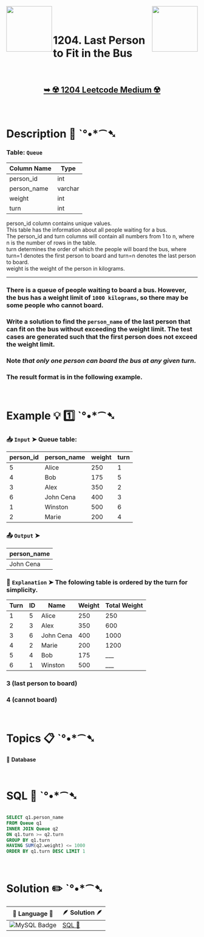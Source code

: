
[<img align="left" src ="https://github.com/user-attachments/assets/c5e05cce-05ba-4f7d-8cea-67dc1112ab98" width = "120px" />](https://github.com/Prakhar-002/LEETCODE/tree/main/%F0%9F%93%9A%20Study%20%F0%9F%8E%A7%20Plan%20%F0%9F%91%A8%F0%9F%8F%BB%E2%80%8D%F0%9F%92%BB/%F0%9F%93%A6%20SQL%2050%20-%20%F0%9F%8C%BD%20Crack%20SQL%20Interview/%F0%9F%94%AC%20Examine%20Thoroughly%20%F0%9F%A7%AC/05%20Advanced%20Select%20and%20Joins/Day%20%E2%9E%BA%2034%20%F0%9F%8C%BD1164.%20Product%20Price%20at%20a%20Given%20Date)
[<img align="right" src ="https://github.com/user-attachments/assets/6614aa7c-a424-4349-b963-2111d9e9aa0d" width = "120px" />](https://github.com/Prakhar-002/LEETCODE/tree/main/%F0%9F%93%9A%20Study%20%F0%9F%8E%A7%20Plan%20%F0%9F%91%A8%F0%9F%8F%BB%E2%80%8D%F0%9F%92%BB/%F0%9F%93%A6%20SQL%2050%20-%20%F0%9F%8C%BD%20Crack%20SQL%20Interview/%F0%9F%94%AC%20Examine%20Thoroughly%20%F0%9F%A7%AC/05%20Advanced%20Select%20and%20Joins/Day%20%E2%9E%BA%2036%20%F0%9F%8C%BD1907.%20Count%20Salary%20Categories)

</br>
</br>

# 1204. Last Person to Fit in the Bus

</br>

<h2 align="center"> 

<a href="https://leetcode.com/problems/last-person-to-fit-in-the-bus/?envType=study-plan-v2&envId=top-sql-50"><strong>➥ ☢️ 1204 Leetcode Medium ☢️ </strong></a>
</h2>

</br>

# Description 📜 ˋ°•*⁀➷

### Table: `Queue`

| Column Name | Type    |
|-------------|---------|
| person_id   | int     |
| person_name | varchar |
| weight      | int     |
| turn        | int     |

person_id column contains unique values.</br>
This table has the information about all people waiting for a bus.</br>
The person_id and turn columns will contain all numbers from 1 to n, where n is the number of rows in the table.</br>
turn determines the order of which the people will board the bus, where turn=1 denotes the first person to board and turn=n denotes the last person to board.</br>
weight is the weight of the person in kilograms.

---

### There is a queue of people waiting to board a bus. However, the bus has a weight limit of `1000 kilograms`, so there may be some people who cannot board.

### Write a solution to find the `person_name` of the last person that can fit on the bus without exceeding the weight limit. The test cases are generated such that the first person does not exceed the weight limit.

### Note *that only one person can board the bus at any given turn*.

### The result format is in the following example.

</br>

# Example 💡 1️⃣ ˋ°•*⁀➷

  ### 📥 `Input`  ➤ Queue table:

| person_id | person_name | weight | turn |
| --------- | ----------- | ------ | ---- |
| 5         | Alice       | 250    | 1    |
| 4         | Bob         | 175    | 5    |
| 3         | Alex        | 350    | 2    |
| 6         | John Cena   | 400    | 3    |
| 1         | Winston     | 500    | 6    |
| 2         | Marie       | 200    | 4    |

  ### 📤 `Output`  ➤

| person_name |
| ----------- |
| John Cena   |

  ### 🔦 `Explanation`  ➤  The folowing table is ordered by the turn for simplicity.


| Turn | ID | Name      | Weight | Total Weight |
|------|----|-----------|--------|--------------|
| 1    | 5  | Alice     | 250    | 250          |
| 2    | 3  | Alex      | 350    | 600          |
| 3    | 6  | John Cena | 400    | 1000         | 
| 4    | 2  | Marie     | 200    | 1200         |
| 5    | 4  | Bob       | 175    | ___          |
| 6    | 1  | Winston   | 500    | ___          |

### 3 (last person to board)

### 4  (cannot board)

</br>

# Topics 📋 ˋ°•*⁀➷

🔸 **Database**  </br>

</br>

# SQL 🕍 ˋ°•*⁀➷

```sql

SELECT q1.person_name 
FROM Queue q1
INNER JOIN Queue q2
ON q1.turn >= q2.turn 
GROUP BY q1.turn
HAVING SUM(q2.weight) <= 1000
ORDER BY q1.turn DESC LIMIT 1

```

</br>

# Solution ✏️ ˋ°•*⁀➷

| 📒 Language 📒  | 🪶 Solution 🪶 |
| ------------- | ------------- |
|  ![MySQL Badge](https://img.shields.io/badge/MySQL-4479A1?logo=mysql&logoColor=fff&style=for-the-badge)  | [SQL 🕍](https://github.com/Prakhar-002/LEETCODE/blob/main/%F0%9F%93%9A%20Study%20%F0%9F%8E%A7%20Plan%20%F0%9F%91%A8%F0%9F%8F%BB%E2%80%8D%F0%9F%92%BB/%F0%9F%93%A6%20SQL%2050%20-%20%F0%9F%8C%BD%20Crack%20SQL%20Interview/%F0%9F%94%AC%20Examine%20Thoroughly%20%F0%9F%A7%AC/05%20Advanced%20Select%20and%20Joins/Day%20%E2%9E%BA%2035%20%F0%9F%8C%BD1204.%20Last%20Person%20to%20Fit%20in%20the%20Bus/%F0%9F%95%8D%20SQL%20-%201204.%20Last%20Person%20to%20Fit%20in%20the%20Bus.sql) |